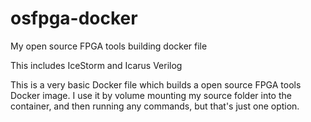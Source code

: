 # osfpga-docker
My open source FPGA tools building docker file

This includes IceStorm and Icarus Verilog

This is a very basic Docker file which builds a open source FPGA tools Docker image.
I use it by volume mounting my source folder into the container, and then running any commands,
but that's just one option.
